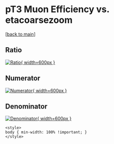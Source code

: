 # pT3 Muon Efficiency vs. etacoarsezoom

[[back to main](./)]



## Ratio

[![Ratio](../mtv/var/pT3_13_eff_etacoarsezoom.png){ width=600px }](../mtv/var/pT3_13_eff_etacoarsezoom.pdf)

## Numerator

[![Numerator](../mtv/num/pT3_13_eff_etacoarsezoom_num.png){ width=600px }](../mtv/num/pT3_13_eff_etacoarsezoom_num.pdf)

## Denominator

[![Denominator](../mtv/den/pT3_13_eff_etacoarsezoom_den.png){ width=600px }](../mtv/den/pT3_13_eff_etacoarsezoom_den.pdf)


``` {=html}
<style>
body { min-width: 100% !important; }
</style>
```
